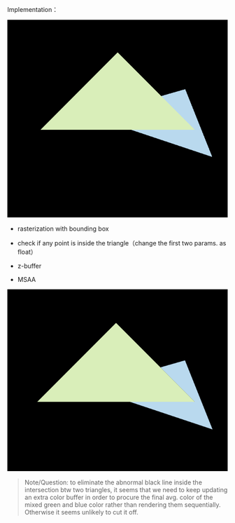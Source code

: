 Implementation：

![withoutMSAA](withoutMSAA.png)

- rasterization with bounding box

- check if any point is inside the triangle（change the first two params. as float）
- z-buffer
- MSAA 

![withMSAA](withMSAA.png)

> Note/Question: to eliminate the abnormal black line inside the intersection btw two triangles, it seems that we need to keep updating an extra color buffer in order to procure the final avg. color of the mixed green and blue color rather than rendering them sequentially. Otherwise it seems unlikely to cut it off. 